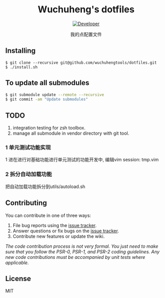 <h1 align="center"> Wuchuheng's dotfiles </h1>

<p align="center">
  <a href="https://github.com/wuchuhengtools/dotfiles/actions/workflows/dev.yml">
    <img src="https://github.com/wuchuhengtools/dotfiles/actions/workflows/dev.yml/badge.svg" alt="Developer"/>
  </a>
</p>

<p align="center"> 我的点配置文件</p>


## Installing

```shell
$ git clone --recursive git@github.com/wuchuhengtools/dotfiles.git
$ ./install.sh
```

## To update all submodules

```bash
$ git submodule update --remote --recursive
$ git commit -am "Update submodules"
```

## TODO
1. integration testing for zsh toolbox.
2. manage all submodule in vendor directory with git tool.


### 1 单元测试功能实现

1 进在进行对基础功能进行单元测试的功能开发中, 编辑vim session: tmp.vim

### 2 拆分自动加载功能

把自动加载功能拆分到utils/autoload.sh


## Contributing

You can contribute in one of three ways:

1. File bug reports using the [issue tracker](https://github.com/wuchuheng/dotfiles/issues).
2. Answer questions or fix bugs on the [issue tracker](https://github.com/wuchuheng/dotfiles/issues).
3. Contribute new features or update the wiki.

_The code contribution process is not very formal. You just need to make sure that you follow the PSR-0, PSR-1, and PSR-2 coding guidelines. Any new code contributions must be accompanied by unit tests where applicable._

## License

MIT


